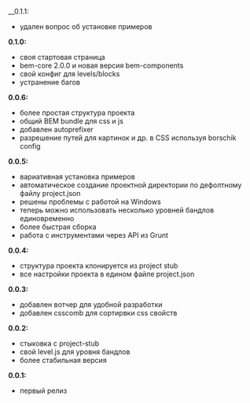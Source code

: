 __0.1.1:

- удален вопрос об установке примеров

__0.1.0:__

- своя стартовая страница
- bem-core 2.0.0 и новая версия bem-components
- свой конфиг для levels/blocks
- устранение багов

__0.0.6:__

- более простая структура проекта
- общий BEM bundle для css и js
- добавлен autoprefixer
- разрешение путей для картинок и др. в CSS используя borschik config

__0.0.5:__

- вариативная установка примеров
- автоматическое создание проектной директории по дефолтному файлу project.json
- решены проблемы с работой на Windows
- теперь можно использовать несколько уровней бандлов единовременно
- более быстрая сборка
- работа с инструментами через API из Grunt

__0.0.4:__

- структура проекта клонируется из project stub
- все настройки проекта в едином файле project.json

__0.0.3:__

- добавлен вотчер для удобной разработки
- добавлен csscomb для сортирвки css свойств

__0.0.2:__

- стыковка с project-stub
- свой level.js для уровня бандлов
- более стабильная версия

__0.0.1:__

- первый релиз
